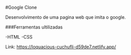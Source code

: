 #Google Clone

Desenvolvimento de uma pagina web que imita o google.

###Ferramentas ultilizadas

-HTML
-CSS

Link: https://loquacious-cuchufli-d59de7.netlify.app/